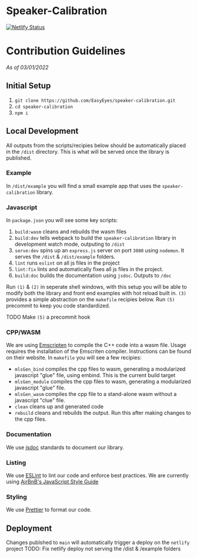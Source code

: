 # Speaker-Calibration

[![Netlify Status](https://api.netlify.com/api/v1/badges/4662ab8c-dd4f-43ce-8e2d-add7a406300a/deploy-status)](https://app.netlify.com/sites/focused-hodgkin-0a6531/deploys)

# Contribution Guidelines

_As of 03/01/2022_

## Initial Setup

1. `git clone https://github.com/EasyEyes/speaker-calibration.git`
2. `cd speaker-calibration`
3. `npm i`

## Local Development

All outputs from the scripts/recipies below should be automatically placed in the `/dist` directory.
This is what will be served once the library is published.

### Example

In `/dist/example` you will find a small example app that uses the `speaker-calibration` library.

### Javascript

In `package.json` you will see some key scripts:

1.  `build:wasm` cleans and rebuilds the wasm files
2.  `build:dev` tells webpack to build the `speaker-calibration` library in development watch mode,
    outputing to `/dist`
3.  `serve:dev` spins up an `express.js` server on port `3000` using `nodemon`. It serves the
    `/dist` & `/dist/example` folders.
4.  `lint` runs `eslint` on all js files in the project
5.  `lint:fix` lints and automatically fixes all js files in the project.
6.  `build:doc` builds the documentation using `jsdoc`. Outputs to `/doc`

Run `(1)` & `(2)` in seperate shell windows, with this setup you will be able to modify both the
library and front end examples with hot reload built in. `(3)` provides a simple abstraction on the
`makefile` recipies below. Run `(5)` precommit to keep you code standardized.

TODO Make `(5)` a precommit hook

### CPP/WASM

We are using [Emscripten](https://emscripten.org/) to compile the C++ code into a wasm file. Usage
requires the installation of the Emscriten compiler. Instructions can be found on their website. In
`makefile` you will see a few recipies:

- `mlsGen_bind` compiles the cpp files to wasm, generating a modularized javascript "glue" file,
  using embind. This is the current build target
- `mlsGen_module` compiles the cpp files to wasm, generating a modularized javascript "glue" file.
- `mlsGen_wasm` compiles the cpp file to a stand-alone wasm without a javascript "clue" file.
- `clean` cleans up and generated code
- `rebuild` cleans and rebuilds the output. Run this after making changes to the cpp files.

### Documentation

We use [jsdoc](https://jsdoc.app/) standards to document our library.

### Listing

We use [ESLint](https://eslint.org/) to lint our code and enforce best practices. We are currently
using [AirBnB's JavaScript Style Guide](https://airbnb.io/javascript/)

### Styling

We use [Prettier](https://prettier.io/) to format our code.

## Deployment

Changes publshed to `main` will automatically trigger a deploy on the `netlify` project TODO: Fix
netlify deploy not serving the /dist & /example folders
